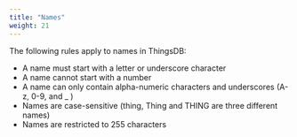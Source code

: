 ```yaml
---
title: "Names"
weight: 21
---
```


The following rules apply to names in ThingsDB:

- A name must start with a letter or underscore character
- A name cannot start with a number
- A name can only contain alpha-numeric characters and underscores (A-z, 0-9, and _ )
- Names are case-sensitive (thing, Thing and THING are three different names)
- Names are restricted to 255 characters
